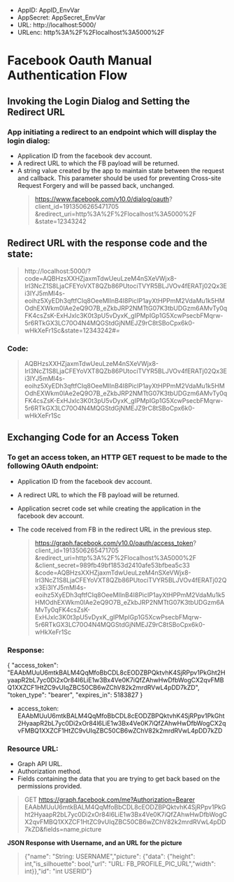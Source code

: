 - AppID: AppID_EnvVar
- AppSecret: AppSecret_EnvVar
- URL: http://localhost:5000/
- URLenc: http%3A%2F%2Flocalhost%3A5000%2F

# Facebook Oauth Manual Authentication Flow

## Invoking the Login Dialog and Setting the Redirect URL
### App initiating a redirect to an endpoint which will display the login dialog:

- Application ID from the facebook dev account.
- A redirect URL to which the FB payload will be returned.
- A string value created by the app to maintain state between the request and callback. This parameter should be used for preventing Cross-site Request Forgery and will be passed back, unchanged.
  > https://www.facebook.com/v10.0/dialog/oauth?
      client_id=1913506265471705
      &redirect_uri=http%3A%2F%2Flocalhost%3A5000%2F
      &state=12343242

## Redirect URL with the response code and the state:

> http://localhost:5000/?code=AQBHzsXXHZjaxmTdwUeuLzeM4nSXeVWjx8-Irl3NcZ1S8LjaCFEYoVXT8QZb86PUtociTVYR5BLJVOv4fERATj02Qx3Ei3IYJ5mMl4s-eoihz5XyEDh3qftfCIq8OeeMIlnB4I8PicIP1ayXtHPPmM2VdaMu1k5HMOdhEXWkm0lAe2eQ9O7B_eZkbJRP2NMTtG07K3tbUDGzm6AMvTy0qFK4csZsK-ExHJxlc3K0t3pU5vDyxK_gIPMpIGp1G5XcwPsecbFMqrw-5r6RTkGX3LC70O4N4MQGStdGjNMEJZ9rC8tSBoCpx6k0-wHkXeFr1Sc&state=12343242#_=_

### Code:
> AQBHzsXXHZjaxmTdwUeuLzeM4nSXeVWjx8-Irl3NcZ1S8LjaCFEYoVXT8QZb86PUtociTVYR5BLJVOv4fERATj02Qx3Ei3IYJ5mMl4s-eoihz5XyEDh3qftfCIq8OeeMIlnB4I8PicIP1ayXtHPPmM2VdaMu1k5HMOdhEXWkm0lAe2eQ9O7B_eZkbJRP2NMTtG07K3tbUDGzm6AMvTy0qFK4csZsK-ExHJxlc3K0t3pU5vDyxK_gIPMpIGp1G5XcwPsecbFMqrw-5r6RTkGX3LC70O4N4MQGStdGjNMEJZ9rC8tSBoCpx6k0-wHkXeFr1Sc

## Exchanging Code for an Access Token
### To get an access token, an HTTP GET request to be made to the following OAuth endpoint:

- Application ID from the facebook dev account.
- A redirect URL to which the FB payload will be returned.
- Application secret code set while creating the application in the facebook dev account.
- The code received from FB in the redirect URL in the previous step.

  > https://graph.facebook.com/v10.0/oauth/access_token?
      client_id=1913506265471705
      &redirect_uri=http%3A%2F%2Flocalhost%3A5000%2F
      &client_secret=989fb49bf1853d2410afe53bfbea5c33
      &code=AQBHzsXXHZjaxmTdwUeuLzeM4nSXeVWjx8-Irl3NcZ1S8LjaCFEYoVXT8QZb86PUtociTVYR5BLJVOv4fERATj02Qx3Ei3IYJ5mMl4s-eoihz5XyEDh3qftfCIq8OeeMIlnB4I8PicIP1ayXtHPPmM2VdaMu1k5HMOdhEXWkm0lAe2eQ9O7B_eZkbJRP2NMTtG07K3tbUDGzm6AMvTy0qFK4csZsK-ExHJxlc3K0t3pU5vDyxK_gIPMpIGp1G5XcwPsecbFMqrw-5r6RTkGX3LC70O4N4MQGStdGjNMEJZ9rC8tSBoCpx6k0-wHkXeFr1Sc

### Response:

{
  "access_token": "EAAbMUuU6mtkBALM4QqMfoBbCDL8cEODZBPQktvhK4SjRPpv1PkGht2HyaapR2bL7yc0Di2xOr84l6LiE1w3Bx4Ve0K7iQfZAhwHwDfbWogCX2qvFMBQ1XXZCF1HtZC9vUIqZBC50CB6wZChV82k2mrdRVwL4pDD7kZD", 
  "token_type": "bearer",
  "expires_in":  5183827
}

- access_token: EAAbMUuU6mtkBALM4QqMfoBbCDL8cEODZBPQktvhK4SjRPpv1PkGht2HyaapR2bL7yc0Di2xOr84l6LiE1w3Bx4Ve0K7iQfZAhwHwDfbWogCX2qvFMBQ1XXZCF1HtZC9vUIqZBC50CB6wZChV82k2mrdRVwL4pDD7kZD

### Resource URL:

- Graph API URL.
- Authorization method.
- Fields containing the data that you are trying to get back based on the permissions provided.

> GET https://graph.facebook.com/me?Authorization=Bearer EAAbMUuU6mtkBALM4QqMfoBbCDL8cEODZBPQktvhK4SjRPpv1PkGht2HyaapR2bL7yc0Di2xOr84l6LiE1w3Bx4Ve0K7iQfZAhwHwDfbWogCX2qvFMBQ1XXZCF1HtZC9vUIqZBC50CB6wZChV82k2mrdRVwL4pDD7kZD&fields=name,picture

**JSON Response with Username, and an URL for the picture**
> {"name": "String: USERNAME","picture": {"data": {"height": int,"is_silhouette": bool,"url": "URL: FB_PROFILE_PIC_URL","width": int}},"id": "int USERID"}
